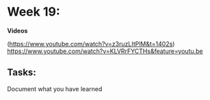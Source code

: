 # Week 19: 


 **Videos**

(https://www.youtube.com/watch?v=z3ruzLItPlM&t=1402s)
https://www.youtube.com/watch?v=KLVRrFYCTHs&feature=youtu.be

## Tasks:
Document what you have learned 


